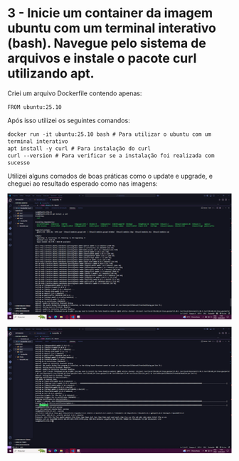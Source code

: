 # 3 - Inicie um container da imagem ubuntu com um terminal interativo (bash). Navegue pelo sistema de arquivos e instale o pacote curl utilizando apt.

Criei um arquivo Dockerfile contendo apenas:

```
FROM ubuntu:25.10
```
Após isso utilizei os seguintes comandos:

```
docker run -it ubuntu:25.10 bash # Para utilizar o ubuntu com um terminal interativo
apt install -y curl # Para instalação do curl
curl --version # Para verificar se a instalação foi realizada com sucesso
```
Utilizei alguns comados de boas práticas como o update e upgrade, e cheguei ao resultado esperado como nas imagens:

![print 3.1](/Prints/3.1.png)

![print 3.2](/Prints/3.2.png)